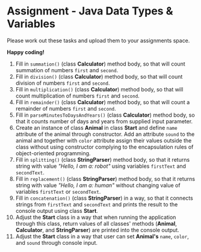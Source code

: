 # Assignment - Java Data Types & Variables

Please work out these tasks and upload them to your assignments space. 

**Happy coding!**

1. Fill in `summation()` (class **Calculator**) method body, so that will count summation of numbers `first` and `second`.
2. Fill in `division()` (class **Calculator**) method body, so that will count division of numbers `first` and `second`.
3. Fill in `multiplication()` (class **Calculator**) method body, so that will count multiplication of numbers `first` and `second`.
4. Fill in `remainder()` (class **Calculator**) method body, so that will count a remainder of numbers `first` and `second`.
5. Fill in `parseMinutesToDaysAndYears()` (class **Calculator**) method body, so that it counts number of days and years from supplied input parameter.
6. Create an instance of class **Animal** in class **Start** and define `name` attribute of the animal through constructor. Add an attribute `sound` to the animal and together with `color` attribute assign their values outside the class without using constructor complying to the encapsulation rules of object-oriented programming.
7. Fill in `splitting()` (class **StringParser**) method body, so that it returns string with value _"Hello, I am a: robot"_ using variables `firstText` and `secondText`. 
8. Fill in `replacement()` (class **StringParser**) method body, so that it returns string with value _"Hello, I am a: human"_ without changing value of variables `firstText` or `secondText`.
9. Fill in `concatenation()` (class **StringParser**) in a way, so that it connects strings from `firstText` and `secondText` and prints the result to the console output using class **Start**.
10. Adjust the **Start** class in a way that when running the application through this class, return values of all classes' methods (**Animal**, **Calculator**, and **StringParser**) are printed into the console output. 
11. Adjust the **Start** class in a way that user can set **Animal's** `name`, `color`, and `sound` through console input.